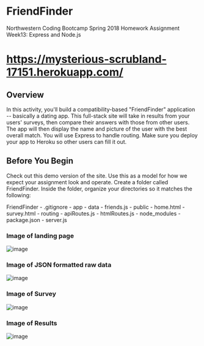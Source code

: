 # FriendFinder
Northwestern Coding Bootcamp Spring 2018 Homework Assignment Week13: Express and Node.js

# https://mysterious-scrubland-17151.herokuapp.com/

## Overview
In this activity, you'll build a compatibility-based "FriendFinder" application -- basically a dating app. This full-stack site will take in results from your users' surveys, then compare their answers with those from other users. The app will then display the name and picture of the user with the best overall match. 
You will use Express to handle routing. Make sure you deploy your app to Heroku so other users can fill it out.

## Before You Begin
Check out this demo version of the site. Use this as a model for how we expect your assignment look and operate.
Create a folder called FriendFinder. Inside the folder, organize your directories so it matches the following:

  FriendFinder
    - .gitignore
    - app
      - data
        - friends.js
      - public
        - home.html
        - survey.html
      - routing
        - apiRoutes.js
        - htmlRoutes.js
    - node_modules
    - package.json
    - server.js

### Image of landing page
![image](https://user-images.githubusercontent.com/35242379/41544420-4eda5974-72de-11e8-96bb-785d7d76edb5.png)

### Image of JSON formatted raw data
![image](https://user-images.githubusercontent.com/35242379/41544471-7683ed6e-72de-11e8-860e-cfe49e1829c7.png)

### Image of Survey
![image](https://user-images.githubusercontent.com/35242379/41544588-bd6e350e-72de-11e8-9758-0cb75634197c.png)

### Image of Results
![image](https://user-images.githubusercontent.com/35242379/41544875-744a4cfe-72df-11e8-9623-95ddddb39491.png)




